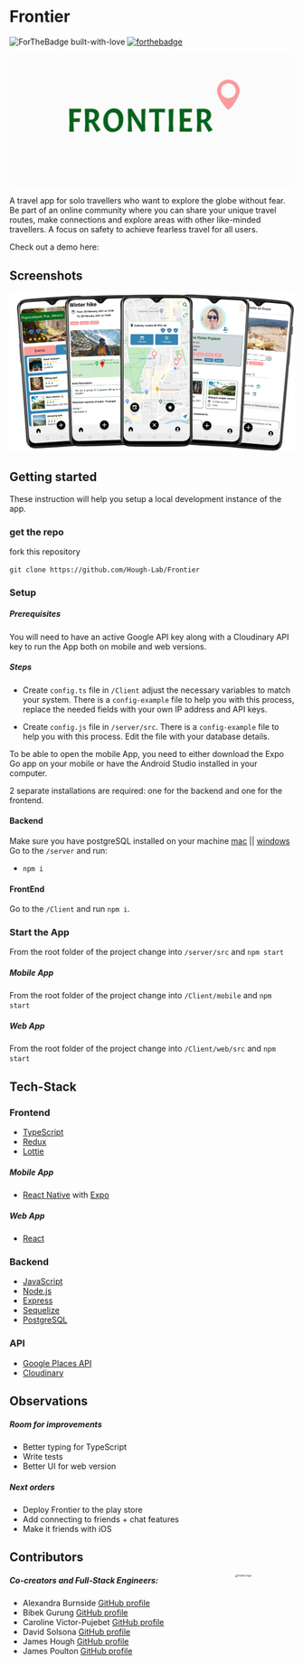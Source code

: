 # Frontier

<span align="center">![ForTheBadge built-with-love](https://ForTheBadge.com/images/badges/built-with-love.svg) [![forthebadge](https://forthebadge.com/images/badges/built-for-android.svg)](https://forthebadge.com) </span>

<p align="center">
 <img src="ReadMeFiles/Frontier-logo.gif" alt="frontier logo" style="zoom:50%;" >
</p>

A travel app for solo travellers who want to explore the globe without fear. Be part of an online community where you can share your unique travel routes, make connections and explore areas with other like-minded travellers. A focus on safety to achieve fearless travel for all users. 

Check out a demo here: 

## Screenshots

<p align="center">
 <img src="./ReadMeFiles/app-overview.png" >
</p>

## Getting started

These instruction will help you setup a local development instance of the app.

### get the repo

fork this repository

`git clone https://github.com/Hough-Lab/Frontier`

### Setup

##### Prerequisites

You will need to have an active Google API key along with a Cloudinary API key to run the App both on mobile and web versions.

##### Steps

- Create `config.ts` file in `/Client` adjust the necessary variables to match your system. There is a `config-example` file to help you with this process, replace the needed fields with your own IP address and API keys.

- Create `config.js` file in `/server/src`. There is a `config-example` file to help you with this process. Edit the file with your database details.

To be able to open the mobile App, you need to either download the Expo Go app on your mobile or have the Android Studio installed in your computer.

2 separate installations are required: one for the backend and one for the frontend.

#### Backend

Make sure you have postgreSQL installed on your machine [mac](https://www.postgresql.org/download/macosx/) || [windows](https://www.postgresql.org/download/windows/) 
Go to the `/server` and run:

- `npm i`

#### FrontEnd

Go to the `/Client` and run `npm i`.

### Start the App

From the root folder of the project change into `/server/src` and `npm start`

##### Mobile App

From the root folder of the project change into `/Client/mobile` and `npm start`

##### Web App

From the root folder of the project change into `/Client/web/src` and `npm start`

## Tech-Stack

### Frontend

- [TypeScript](https://www.typescriptlang.org)
- [Redux](https://redux.js.org/) 
- [Lottie](https://airbnb.io/lottie/#/) 

##### Mobile App

- [React Native](https://reactnative.dev/) with [Expo](https://expo.io/)

##### Web App

- [React](https://reactjs.org/)

### Backend

- [JavaScript](https://www.typescriptlang.org)
- [Node.js](https://nodejs.org/)
- [Express](https://expressjs.com)
- [Sequelize](https://sequelize.org/) 
- [PostgreSQL](https://www.postgresql.org/) 

### API

- [Google Places API](https://cloud.google.com/maps-platform/places)
- [Cloudinary](https://cloudinary.com/)

## Observations

##### Room for improvements

- Better typing for TypeScript
- Write tests
- Better UI for web version

##### Next orders

- Deploy Frontier to the play store
- Add connecting to friends + chat features
- Make it friends with iOS


## Contributors
 <img align="right" src="ReadMeFiles/paperPlaneEarth.gif" alt="frontier logo" style="zoom:30%" width="350" height="350" >

##### Co-creators and Full-Stack Engineers:

- Alexandra Burnside [GitHub profile](https://www.github.com/aliburnside)
- Bibek Gurung [GitHub profile](https://www.github.com/bibekgurunguh)
- Caroline Victor-Pujebet [GitHub profile](https://www.github.com/Carolinevp)
- David Solsona [GitHub profile](https://www.github.com/davidsolsonapuertas)
- James Hough [GitHub profile](https://www.github.com/Hough-Lab)
- James Poulton [GitHub profile](https://www.github.com/JMPoulton33)






